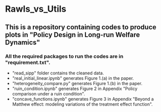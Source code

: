 # Rawls_vs_Utils
## This is a repository containing codes to produce plots in "Policy Design in Long-run Welfare Dynamics"

### All the required packages to run the codes are in "requirement.txt".

* "read_sipp" folder contains the cleaned data.
* "real_initial_linear.ipynb" generates Figure 1.(a) in the paper.
* "heterogeneity_compare.py" generates Figure 1.(b) in the paper.
* "ruin_condition.ipynb" generates Figure 2 in Appendix "Policy comparison under a ruin condition".
* "concave_functions.ipynb" generates Figure 3 in Appendix "Beyond a Matthew effect: modeling variations of the treatment effect function".
